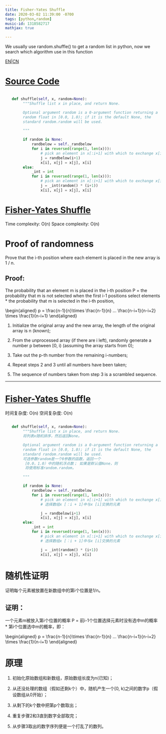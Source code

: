```yaml
---
title: Fisher-Yates Shuffle 
date: 2020-03-02 11:39:00 -0700
tags: [python,random]
music-id: 1318582717
mathjax: true

---
```


We usually use random.shuffle() to get a random list in python, now we search which algorithm use in this function

[EN](#EN)|[CN](#CN)

<span id="EN"> 

# [Source Code](file:///Library/Frameworks/Python.framework/Versions/3.8/lib/python3.8/random.py)

```python

   def shuffle(self, x, random=None):
        """Shuffle list x in place, and return None.

        Optional argument random is a 0-argument function returning a
        random float in [0.0, 1.0); if it is the default None, the
        standard random.random will be used.

        """

        if random is None:
            randbelow = self._randbelow
            for i in reversed(range(1, len(x))):
                # pick an element in x[:i+1] with which to exchange x[i]
                j = randbelow(i+1)
                x[i], x[j] = x[j], x[i]
        else:
            _int = int
            for i in reversed(range(1, len(x))):
                # pick an element in x[:i+1] with which to exchange x[i]
                j = _int(random() * (i+1))
                x[i], x[j] = x[j], x[i]

```

# [Fisher-Yates Shuffle](https://en.wikipedia.org/wiki/Fisher%E2%80%93Yates_shuffle)

Time complexity: O(n)
Space complexity: O(n)

# Proof of randomness
Prove that the i-th position where each element is placed in the new array is 1 / n.

## Proof: 
The probability that an element m is placed in the i-th position P = the probability that m is not selected when the first i-1 positions select elements * the probability that m is selected in the i-th position,

\begin{aligned} p = \frac{n-1}{n}\times \frac{n-1}{n} ... \frac{n-i+1}{n-i+2} \times \frac{1}{n-i+1} \end{aligned}

1. Initialize the original array and the new array, the length of the original array is n (known);

2. From the unprocessed array (if there are i left), randomly generate a number p between [0, i) (assuming the array starts from 0);

3. Take out the p-th number from the remaining i-numbers;

4. Repeat steps 2 and 3 until all numbers have been taken;

5. The sequence of numbers taken from step 3 is a scrambled sequence.


-------

<span id="CN">

# [Fisher-Yates Shuffle](https://en.wikipedia.org/wiki/Fisher%E2%80%93Yates_shuffle)

时间复杂度: O(n)
空间复杂度: O(n)

```python

   def shuffle(self, x, random=None):
        """Shuffle list x in place, and return None.
        将列表x随机排序，然后返回None。

        Optional argument random is a 0-argument function returning a
        random float in [0.0, 1.0); if it is the default None, the
        standard random.random will be used.
        可选参数random是一个0参数的函数，返回一个
         [0.0，1.0）中的随机浮点数； 如果是默认值None，则
         将使用标准random.random。

        """

        if random is None:
            randbelow = self._randbelow
            for i in reversed(range(1, len(x))):
                # pick an element in x[:i+1] with which to exchange x[i]
                # 选择数组x [：i + 1]中与x [i]交换的元素

                j = randbelow(i+1)
                x[i], x[j] = x[j], x[i]
        else:
            _int = int
            for i in reversed(range(1, len(x))):
                # pick an element in x[:i+1] with which to exchange x[i]
                # 选择数组x [：i + 1]中与x [i]交换的元素

                j = _int(random() * (i+1))
                x[i], x[j] = x[j], x[i]

```


# 随机性证明

证明每个元素被放置在新数组中的第i个位置是1/n。

## 证明：
一个元素m被放入第i个位置的概率 P = 前i-1个位置选择元素时没有选中m的概率 * 第i个位置选中m的概率，即：

\begin{aligned} p = \frac{n-1}{n}\times \frac{n-1}{n} ... \frac{n-i+1}{n-i+2} \times \frac{1}{n-i+1} \end{aligned}

# 原理

1. 初始化原始数组和新数组，原始数组长度为n(已知)；

2. 从还没处理的数组（假如还剩k个）中，随机产生一个[0, k)之间的数字p（假设数组从0开始）；

3. 从剩下的k个数中把第p个数取出；

4. 重复步骤2和3直到数字全部取完；

5. 从步骤3取出的数字序列便是一个打乱了的数列。


